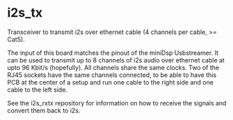# i2s_tx
Transceiver to transmit i2s over ethernet cable (4 channels per cable, >= Cat5).

The input of this board matches the pinout of the miniDsp Usbstreamer.
It can be used to transmit up to 8 channels of i2s audio over ethernet cable at upto 96 Kbit/s (hopefully). All channels share the same clocks.
Two of the RJ45 sockets have the same channels connected, to be able to have this PCB at the center of a setup and run one cable to the right side and one cable to the left side.

See the i2s_rxtx repository for information on how to receive the signals and convert them back to i2s.


